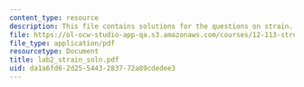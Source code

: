 ```yaml
---
content_type: resource
description: This file contains solutions for the questions on strain.
file: https://ol-ocw-studio-app-qa.s3.amazonaws.com/courses/12-113-structural-geology-fall-2005/da1a6fd62d255443283772a89cdedee3_lab2_strain_soln.pdf
file_type: application/pdf
resourcetype: Document
title: lab2_strain_soln.pdf
uid: da1a6fd6-2d25-5443-2837-72a89cdedee3
---
```

